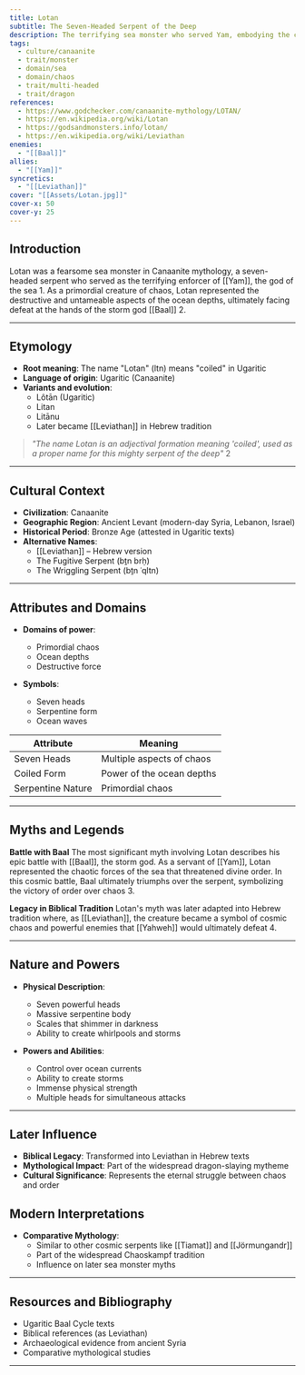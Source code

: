 ```yaml
---
title: Lotan
subtitle: The Seven-Headed Serpent of the Deep
description: The terrifying sea monster who served Yam, embodying the chaotic forces of the primordial ocean
tags:
  - culture/canaanite
  - trait/monster
  - domain/sea
  - domain/chaos
  - trait/multi-headed
  - trait/dragon
references:
  - https://www.godchecker.com/canaanite-mythology/LOTAN/
  - https://en.wikipedia.org/wiki/Lotan
  - https://godsandmonsters.info/lotan/
  - https://en.wikipedia.org/wiki/Leviathan
enemies:
  - "[[Baal]]"
allies:
  - "[[Yam]]"
syncretics:
  - "[[Leviathan]]"
cover: "[[Assets/Lotan.jpg]]"
cover-x: 50
cover-y: 25
---
```

## Introduction
Lotan was a fearsome sea monster in Canaanite mythology, a seven-headed serpent who served as the terrifying enforcer of [[Yam]], the god of the sea <mcreference link="https://www.godchecker.com/canaanite-mythology/LOTAN/" index="1">1</mcreference>. As a primordial creature of chaos, Lotan represented the destructive and untameable aspects of the ocean depths, ultimately facing defeat at the hands of the storm god [[Baal]] <mcreference link="https://en.wikipedia.org/wiki/Lotan" index="2">2</mcreference>.

---

## Etymology

- **Root meaning**: The name "Lotan" (ltn) means "coiled" in Ugaritic
- **Language of origin**: Ugaritic (Canaanite)
- **Variants and evolution**: 
  - Lôtān (Ugaritic)
  - Litan
  - Litānu
  - Later became [[Leviathan]] in Hebrew tradition

> _"The name Lotan is an adjectival formation meaning 'coiled', used as a proper name for this mighty serpent of the deep"_ <mcreference link="https://en.wikipedia.org/wiki/Lotan" index="2">2</mcreference>

---

##  Cultural Context

- **Civilization**: Canaanite
- **Geographic Region**: Ancient Levant (modern-day Syria, Lebanon, Israel)
- **Historical Period**: Bronze Age (attested in Ugaritic texts)
- **Alternative Names**:
  - [[Leviathan]] – Hebrew version
  - The Fugitive Serpent (bṯn brḥ)
  - The Wriggling Serpent (bṯn ʿqltn)

---

## Attributes and Domains

- **Domains of power**: 
  - Primordial chaos
  - Ocean depths
  - Destructive force

- **Symbols**:
  - Seven heads
  - Serpentine form
  - Ocean waves

| Attribute | Meaning |
|-----------|----------|
| Seven Heads | Multiple aspects of chaos |
| Coiled Form | Power of the ocean depths |
| Serpentine Nature | Primordial chaos |

---

## Myths and Legends

**Battle with Baal**
The most significant myth involving Lotan describes his epic battle with [[Baal]], the storm god. As a servant of [[Yam]], Lotan represented the chaotic forces of the sea that threatened divine order. In this cosmic battle, Baal ultimately triumphs over the serpent, symbolizing the victory of order over chaos <mcreference link="https://godsandmonsters.info/lotan/" index="3">3</mcreference>.

**Legacy in Biblical Tradition**
Lotan's myth was later adapted into Hebrew tradition where, as [[Leviathan]], the creature became a symbol of cosmic chaos and powerful enemies that [[Yahweh]] would ultimately defeat <mcreference link="https://en.wikipedia.org/wiki/Leviathan" index="4">4</mcreference>.

---

## Nature and Powers

- **Physical Description**: 
  - Seven powerful heads
  - Massive serpentine body
  - Scales that shimmer in darkness
  - Ability to create whirlpools and storms

- **Powers and Abilities**:
  - Control over ocean currents
  - Ability to create storms
  - Immense physical strength
  - Multiple heads for simultaneous attacks

---

## Later Influence

- **Biblical Legacy**: Transformed into Leviathan in Hebrew texts
- **Mythological Impact**: Part of the widespread dragon-slaying mytheme
- **Cultural Significance**: Represents the eternal struggle between chaos and order

## Modern Interpretations

- **Comparative Mythology**: 
  - Similar to other cosmic serpents like [[Tiamat]] and [[Jörmungandr]]
  - Part of the widespread Chaoskampf tradition
  - Influence on later sea monster myths

---

## Resources and Bibliography

- Ugaritic Baal Cycle texts
- Biblical references (as Leviathan)
- Archaeological evidence from ancient Syria
- Comparative mythological studies

---